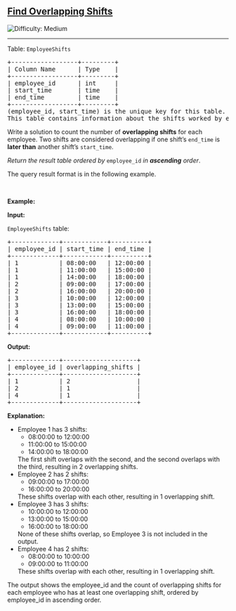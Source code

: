 <h2><a href="https://leetcode.com/problems/find-overlapping-shifts">Find Overlapping Shifts</a></h2> <img src='https://img.shields.io/badge/Difficulty-Medium-orange' alt='Difficulty: Medium' /><hr><p>Table: <code>EmployeeShifts</code></p>

<pre>
+------------------+---------+
| Column Name      | Type    |
+------------------+---------+
| employee_id      | int     |
| start_time       | time    |
| end_time         | time    |
+------------------+---------+
(employee_id, start_time) is the unique key for this table.
This table contains information about the shifts worked by employees, including the start and end times on a specific date.
</pre>

<p>Write a solution to count the number of <strong>overlapping shifts</strong> for each employee. Two shifts are considered overlapping if one shift&rsquo;s <code>end_time</code> is <strong>later than</strong> another shift&rsquo;s <code>start_time</code>.</p>

<p><em>Return the result table ordered by</em> <code>employee_id</code> <em>in <strong>ascending</strong> order</em>.</p>

<p>The query result format is in the following example.</p>

<p>&nbsp;</p>
<p><strong class="example">Example:</strong></p>

<div class="example-block">
<p><strong>Input:</strong></p>

<p><code>EmployeeShifts</code> table:</p>

<pre class="example-io">
+-------------+------------+----------+
| employee_id | start_time | end_time |
+-------------+------------+----------+
| 1           | 08:00:00   | 12:00:00 |
| 1           | 11:00:00   | 15:00:00 |
| 1           | 14:00:00   | 18:00:00 |
| 2           | 09:00:00   | 17:00:00 |
| 2           | 16:00:00   | 20:00:00 |
| 3           | 10:00:00   | 12:00:00 |
| 3           | 13:00:00   | 15:00:00 |
| 3           | 16:00:00   | 18:00:00 |
| 4           | 08:00:00   | 10:00:00 |
| 4           | 09:00:00   | 11:00:00 |
+-------------+------------+----------+
</pre>

<p><strong>Output:</strong></p>

<pre class="example-io">
+-------------+--------------------+
| employee_id | overlapping_shifts |
+-------------+--------------------+
| 1           | 2                  |
| 2           | 1                  |
| 4           | 1                  |
+-------------+--------------------+
</pre>

<p><strong>Explanation:</strong></p>

<ul>
	<li>Employee 1 has 3 shifts:
	<ul>
		<li>08:00:00 to 12:00:00</li>
		<li>11:00:00 to 15:00:00</li>
		<li>14:00:00 to 18:00:00</li>
	</ul>
	The first shift overlaps with the second, and the second overlaps with the third, resulting in 2 overlapping shifts.</li>
	<li>Employee 2 has 2 shifts:
	<ul>
		<li>09:00:00 to 17:00:00</li>
		<li>16:00:00 to 20:00:00</li>
	</ul>
	These shifts overlap with each other, resulting in 1 overlapping shift.</li>
	<li>Employee 3 has 3 shifts:
	<ul>
		<li>10:00:00 to 12:00:00</li>
		<li>13:00:00 to 15:00:00</li>
		<li>16:00:00 to 18:00:00</li>
	</ul>
	None of these shifts overlap, so Employee 3 is not included in the output.</li>
	<li>Employee 4 has 2 shifts:
	<ul>
		<li>08:00:00 to 10:00:00</li>
		<li>09:00:00 to 11:00:00</li>
	</ul>
	These shifts overlap with each other, resulting in 1 overlapping shift.</li>
</ul>

<p>The output shows the employee_id and the count of overlapping shifts for each employee who has at least one overlapping shift, ordered by employee_id in ascending order.</p>
</div>
